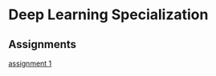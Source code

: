 # Deep Learning Specialization

## Assignments

[assignment 1](/assignment-1/Python_Basics_with_Numpy.ipynb)
